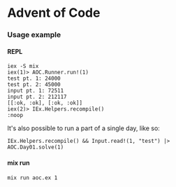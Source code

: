 # Advent of Code

### Usage example

#### REPL

```
iex -S mix
iex(1)> AOC.Runner.run!(1)
test pt. 1: 24000
test pt. 2: 45000
input pt. 1: 72511
input pt. 2: 212117
[[:ok, :ok], [:ok, :ok]]
iex(2)> IEx.Helpers.recompile()
:noop
```

It's also possible to run a part of a single day, like so:
```
IEx.Helpers.recompile() && Input.read!(1, "test") |> AOC.Day01.solve(1)
```


#### mix run

```
mix run aoc.ex 1
```